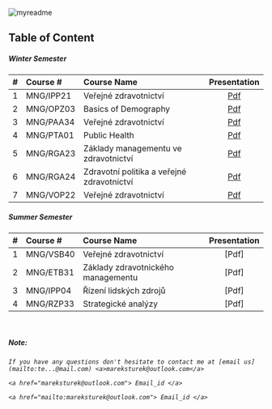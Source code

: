 ![myreadme](https://user-images.githubusercontent.com/70707092/95544092-d0b72880-09bf-11eb-90f7-bdca493307f7.png)

## Table of Content  
  

<div align="center">
</div>

<h5>Winter Semester</h5>

|#  |    Course #   |                 Course Name                |  Presentation |  
|:-:|:--------------|:-------------------------------------------|:-------------:|
|1  | MNG/IPP21     | Veřejné zdravotnictví                      |    [Pdf](https://github.com/mareksturek/lectures-related/blob/main/courses/MNG_IPP21/MNG_IPP21.pdf)    |   
|2  | MNG/OPZ03     | Basics of Demography                       |    [Pdf](https://github.com/mareksturek/lectures-related/blob/main/courses/MNG_OZP03/MNG_OZP03.pdf)    |  
|3  | MNG/PAA34     | Veřejné zdravotnictví                      |    [Pdf](https://github.com/mareksturek/lectures-related/blob/main/courses/MNG_PAA34/MNG_PAA34.pdf)    |  
|4  | MNG/PTA01     | Public Health                              |    [Pdf](https://github.com/mareksturek/lectures-related/blob/main/courses/MNG_PTA01/MNG_PTA01.pdf)    |  
|5  | MNG/RGA23     | Základy managementu ve zdravotnictví       |    [Pdf](https://github.com/mareksturek/lectures-related/blob/main/courses/MNG_RGA23/MNG_RGA23.pdf)    |  
|6  | MNG/RGA24     | Zdravotní politika a veřejné zdravotnictví |    [Pdf](https://github.com/mareksturek/lectures-related/blob/main/courses/MNG_RGA24/MNG_RGA24.pdf)    |  
|7  | MNG/VOP22     | Veřejné zdravotnictví                      |    [Pdf](https://github.com/mareksturek/lectures-related/blob/main/courses/MNG_VOP22/MNG_VOP22.pdf)    |  


<h5>Summer Semester</h5>

|#  |    Course #   |                 Course Name                |  Presentation |  
|:-:|:--------------|:-------------------------------------------|:-------------:|
|1  | MNG/VSB40     | Veřejné zdravotnictví                      |    [Pdf]      |   
|2  | MNG/ETB31     | Základy zdravotnického managementu         |    [Pdf]      |  
|3  | MNG/IPP04     | Řízení lidských zdrojů                     |    [Pdf]      |  
|4  | MNG/RZP33     | Strategické analýzy                        |    [Pdf]      |  

<br />

<h5>Note:</h5>

<em>
    
    If you have any questions don't hesitate to contact me at [email us](mailto:te...@mail.com) <a>mareksturek@outlook.com</a> 
    
    <a href="mareksturek@outlook.com"> Email_id </a>
    
    <a href="mailto:mareksturek@outlook.com"> Email_id </a>
    
</em>